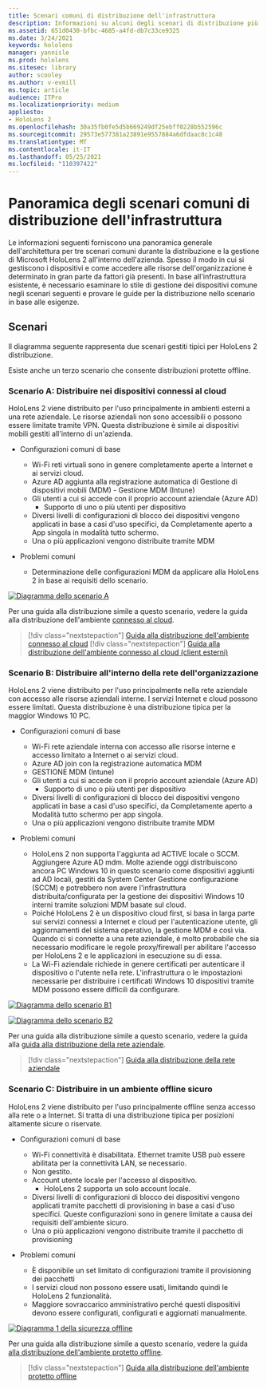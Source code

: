 ```yaml
---
title: Scenari comuni di distribuzione dell'infrastruttura
description: Informazioni su alcuni degli scenari di distribuzione più comuni basati su diverse distribuzioni dell'infrastruttura per la realtà mista.
ms.assetid: 651d0430-bfbc-4685-a4fd-db7c33ce9325
ms.date: 3/24/2021
keywords: hololens
manager: yannisle
ms.prod: hololens
ms.sitesec: library
author: scooley
ms.author: v-evmill
ms.topic: article
audience: ITPro
ms.localizationpriority: medium
appliesto:
- HoloLens 2
ms.openlocfilehash: 30a35fb0fe5d5b669249df25ebff0228b552596c
ms.sourcegitcommit: 29573e577381a23891e9557884a6dfdaac0c1c48
ms.translationtype: MT
ms.contentlocale: it-IT
ms.lasthandoff: 05/25/2021
ms.locfileid: "110397422"
---
```

# <a name="common-infrastructure-deployment-scenarios-overview"></a>Panoramica degli scenari comuni di distribuzione dell'infrastruttura

Le informazioni seguenti forniscono una panoramica generale dell'architettura per tre scenari comuni durante la distribuzione e la gestione di Microsoft HoloLens 2 all'interno dell'azienda. Spesso il modo in cui si gestiscono i dispositivi e come accedere alle risorse dell'organizzazione è determinato in gran parte da fattori già presenti. In base all'infrastruttura esistente, è necessario esaminare lo stile di gestione dei dispositivi comune negli scenari seguenti e provare le guide per la distribuzione nello scenario in base alle esigenze.

## <a name="scenarios"></a>Scenari

Il diagramma seguente rappresenta due scenari gestiti tipici per HoloLens 2 distribuzione.
 

Esiste anche un terzo scenario che consente distribuzioni protette offline.

### <a name="scenario-a-deploy-to-cloud-connected-devices"></a>Scenario A: Distribuire nei dispositivi connessi al cloud

HoloLens 2 viene distribuito per l'uso principalmente in ambienti esterni a una rete aziendale. Le risorse aziendali non sono accessibili o possono essere limitate tramite VPN. Questa distribuzione è simile ai dispositivi mobili gestiti all'interno di un'azienda.
 * Configurazioni comuni di base
   * Wi-Fi reti virtuali sono in genere completamente aperte a Internet e ai servizi cloud.
   * Azure AD aggiunta alla registrazione automatica di Gestione di dispositivi mobili (MDM) - Gestione MDM (Intune)
   * Gli utenti a cui si accede con il proprio account aziendale (Azure AD)
     * Supporto di uno o più utenti per dispositivo
   * Diversi livelli di configurazioni di blocco dei dispositivi vengono applicati in base a casi d'uso specifici, da Completamente aperto a App singola in modalità tutto schermo.
   * Una o più applicazioni vengono distribuite tramite MDM



* Problemi comuni
   * Determinazione delle configurazioni MDM da applicare alla HoloLens 2 in base ai requisiti dello scenario.

[![Diagramma dello scenario A ](images/deployment-guides-revised-scenario-a.png)](images/deployment-guides-revised-scenario-a.png#lightbox)

Per una guida alla distribuzione simile a questo scenario, vedere la guida alla distribuzione dell'ambiente [connesso al cloud](hololens2-cloud-connected-overview.md).

> [!div class="nextstepaction"]
> [Guida alla distribuzione dell'ambiente connesso al cloud](hololens2-cloud-connected-overview.md)
> [!div class="nextstepaction"]
> [Guida alla distribuzione dell'ambiente connesso al cloud (client esterni)](hololens2-deployment-guide.md)

### <a name="scenario-b-deploy-inside-your-organizations-network"></a>Scenario B: Distribuire all'interno della rete dell'organizzazione

HoloLens 2 viene distribuito per l'uso principalmente nella rete aziendale con accesso alle risorse aziendali interne. I servizi Internet e cloud possono essere limitati. Questa distribuzione è una distribuzione tipica per la maggior Windows 10 PC.

 * Configurazioni comuni di base
   * Wi-Fi rete aziendale interna con accesso alle risorse interne e accesso limitato a Internet o ai servizi cloud.
   * Azure AD join con la registrazione automatica MDM
   * GESTIONE MDM (Intune)
   * Gli utenti a cui si accede con il proprio account aziendale (Azure AD)
     * Supporto di uno o più utenti per dispositivo
   * Diversi livelli di configurazioni di blocco dei dispositivi vengono applicati in base a casi d'uso specifici, da Completamente aperto a Modalità tutto schermo per app singola.
   * Una o più applicazioni vengono distribuite tramite MDM

 * Problemi comuni
   * HoloLens 2 non supporta l'aggiunta ad ACTIVE locale o SCCM. Aggiungere Azure AD mdm. Molte aziende oggi distribuiscono ancora PC Windows 10 in questo scenario come dispositivi aggiunti ad AD locali, gestiti da System Center Gestione configurazione (SCCM) e potrebbero non avere l'infrastruttura distribuita/configurata per la gestione dei dispositivi Windows 10 interni tramite soluzioni MDM basate sul cloud.
   * Poiché HoloLens 2 è un dispositivo cloud first, si basa in larga parte sui servizi connessi a Internet e cloud per l'autenticazione utente, gli aggiornamenti del sistema operativo, la gestione MDM e così via. Quando ci si connette a una rete aziendale, è molto probabile che sia necessario modificare le regole proxy/firewall per abilitare l'accesso per HoloLens 2 e le applicazioni in esecuzione su di essa.
   * La Wi-Fi aziendale richiede in genere certificati per autenticare il dispositivo o l'utente nella rete. L'infrastruttura o le impostazioni necessarie per distribuire i certificati Windows 10 dispositivi tramite MDM possono essere difficili da configurare.

[![Diagramma dello scenario B1 ](images/deployment-guides-revised-scenario-b-01-1.png)](images/deployment-guides-revised-scenario-b-01-1.png#lightbox)

[![Diagramma dello scenario B2 ](images/deployment-guides-revised-scenario-b-02-1.png)](images/deployment-guides-revised-scenario-b-02-1.png#lightbox)

Per una guida alla distribuzione simile a questo scenario, vedere la guida alla [guida alla distribuzione della rete aziendale](hololens2-corp-connected-overview.md).

> [!div class="nextstepaction"]
> [Guida alla distribuzione della rete aziendale](hololens2-corp-connected-overview.md)

### <a name="scenario-c-deploy-in-secure-offline-environment"></a>Scenario C: Distribuire in un ambiente offline sicuro

HoloLens 2 viene distribuito per l'uso principalmente offline senza accesso alla rete o a Internet. Si tratta di una distribuzione tipica per posizioni altamente sicure o riservate.
 * Configurazioni comuni di base
   * Wi-Fi connettività è disabilitata. Ethernet tramite USB può essere abilitata per la connettività LAN, se necessario.
   * Non gestito.
   * Account utente locale per l'accesso al dispositivo.
     * HoloLens 2 supporta un solo account locale.
   * Diversi livelli di configurazioni di blocco dei dispositivi vengono applicati tramite pacchetti di provisioning in base a casi d'uso specifici. Queste configurazioni sono in genere limitate a causa dei requisiti dell'ambiente sicuro.
   * Una o più applicazioni vengono distribuite tramite il pacchetto di provisioning

 * Problemi comuni
   * È disponibile un set limitato di configurazioni tramite il provisioning dei pacchetti
   * I servizi cloud non possono essere usati, limitando quindi le HoloLens 2 funzionalità.
   * Maggiore sovraccarico amministrativo perché questi dispositivi devono essere configurati, configurati e aggiornati manualmente.

[![Diagramma 1 ](images/deployment-guides-revised-scenario-c-01.png) della sicurezza offline](images/deployment-guides-revised-scenario-c-01.png#lightbox)

Per una guida alla distribuzione simile a questo scenario, vedere la guida [alla distribuzione dell'ambiente protetto offline](hololens-common-scenarios-offline-secure.md).

> [!div class="nextstepaction"]
> [Guida alla distribuzione dell'ambiente protetto offline](hololens-common-scenarios-offline-secure.md)
